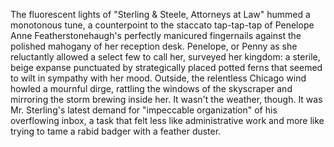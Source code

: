 The fluorescent lights of "Sterling & Steele, Attorneys at Law" hummed a monotonous tune, a counterpoint to the staccato tap-tap-tap of Penelope Anne Featherstonehaugh's perfectly manicured fingernails against the polished mahogany of her reception desk.  Penelope, or Penny as she reluctantly allowed a select few to call her, surveyed her kingdom: a sterile, beige expanse punctuated by strategically placed potted ferns that seemed to wilt in sympathy with her mood.  Outside, the relentless Chicago wind howled a mournful dirge, rattling the windows of the skyscraper and mirroring the storm brewing inside her.  It wasn't the weather, though.  It was Mr. Sterling's latest demand for "impeccable organization" of his overflowing inbox, a task that felt less like administrative work and more like trying to tame a rabid badger with a feather duster.
